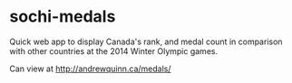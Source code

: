 sochi-medals
============

Quick web app to display Canada's rank, and medal count in comparison with other countries at the 2014 Winter Olympic games.

Can view at http://andrewquinn.ca/medals/
